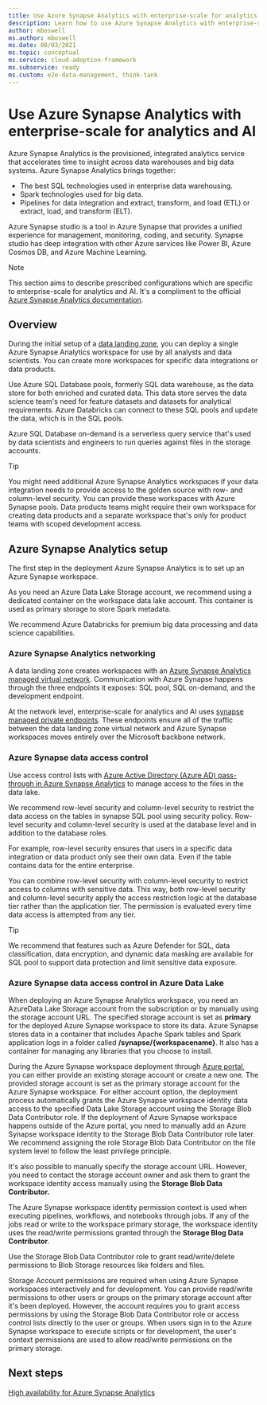 ```yaml
---
title: Use Azure Synapse Analytics with enterprise-scale for analytics and AI
description: Learn how to use Azure Synapse Analytics with enterprise-scale for analytics and AI.
author: mboswell
ms.author: mboswell
ms.date: 08/03/2021
ms.topic: conceptual
ms.service: cloud-adoption-framework
ms.subservice: ready
ms.custom: e2e-data-management, think-tank
---
```


# Use Azure Synapse Analytics with enterprise-scale for analytics and AI

Azure Synapse Analytics is the provisioned, integrated analytics service that accelerates time to insight across data warehouses and big data systems. Azure Synapse Analytics brings together:

- The best SQL technologies used in enterprise data warehousing.
- Spark technologies used for big data.
- Pipelines for data integration and extract, transform, and load (ETL) or extract, load, and transform (ELT).

Azure Synapse studio is a tool in Azure Synapse that provides a unified experience for management, monitoring, coding, and security. Synapse studio has deep integration with other Azure services like Power BI, Azure Cosmos DB, and Azure Machine Learning.

> [!NOTE]
> This section aims to describe prescribed configurations which are specific to enterprise-scale for analytics and AI. It's a compliment to the official [Azure Synapse Analytics documentation](/azure/synapse-analytics/).

## Overview

During the initial setup of a [data landing zone](../architectures/data-landing-zone.md), you can deploy a single Azure Synapse Analytics workspace for use by all analysts and data scientists. You can create more workspaces for specific data integrations or data products.

Use Azure SQL Database pools, formerly SQL data warehouse, as the data store for both enriched and curated data. This data store serves the data science team's need for feature datasets and datasets for analytical requirements. Azure Databricks can connect to these SQL pools and update the data, which is in the SQL pools.

Azure SQL Database on-demand is a serverless query service that's used by data scientists and engineers to run queries against files in the storage accounts.

> [!TIP]
> You might need additional Azure Synapse Analytics workspaces if your data integration needs to provide access to the golden source with row- and column-level security. You can provide these workspaces with Azure Synapse pools. Data products teams might require their own workspace for creating data products and a separate workspace that's only for product teams with scoped development access.

## Azure Synapse Analytics setup

The first step in the deployment Azure Synapse Analytics is to set up an Azure Synapse workspace.

As you need an Azure Data Lake Storage account, we recommend using a dedicated container on the workspace data lake account. This container is used as primary storage to store Spark metadata.

We recommend Azure Databricks for premium big data processing and data science capabilities.

### Azure Synapse Analytics networking

A data landing zone creates workspaces with an [Azure Synapse Analytics managed virtual network](/azure/synapse-analytics/security/synapse-workspace-managed-vnet). Communication with Azure Synapse happens through the three endpoints it exposes: SQL pool, SQL on-demand, and the development endpoint.

At the network level, enterprise-scale for analytics and AI uses [synapse managed private endpoints](/azure/synapse-analytics/security/synapse-workspace-managed-private-endpoints). These endpoints ensure all of the traffic between the data landing zone virtual network and Azure Synapse workspaces moves entirely over the Microsoft backbone network.

### Azure Synapse data access control

Use access control lists with [Azure Active Directory (Azure AD) pass-through in Azure Synapse Analytics](/azure/synapse-analytics/sql/active-directory-authentication#azure-ad-pass-through-in-azure-synapse-analytics) to manage access to the files in the data lake.

We recommend row-level security and column-level security to restrict the data access on the tables in synapse SQL pool using security policy. Row-level security and column-level security is used at the database level and in addition to the database roles.

For example, row-level security ensures that users in a specific data integration or data product only see their own data. Even if the table contains data for the entire enterprise.

You can combine row-level security with column-level security to restrict access to columns with sensitive data. This way, both row-level security and column-level security apply the access restriction logic at the database tier rather than the application tier. The permission is evaluated every time data access is attempted from any tier.

> [!TIP]
> We recommend that features such as Azure Defender for SQL, data classification, data encryption, and dynamic data masking are available for SQL pool to support data protection and limit sensitive data exposure.

### Azure Synapse data access control in Azure Data Lake

When deploying an Azure Synapse Analytics workspace, you need an AzureData Lake Storage account from the subscription or by manually using the storage account URL. The specified storage account is set as **primary** for the deployed Azure Synapse workspace to store its data. Azure Synapse stores data in a container that includes Apache Spark tables and Spark application logs in a folder called **/synapse/{workspacename}**. It also has a container for managing any libraries that you choose to install.

During the Azure Synapse workspace deployment through [Azure portal](https://ms.portal.azure.com/), you can either provide an existing storage account or create a new one. The provided storage account is set as the primary storage account for the Azure Synapse workspace. For either account option, the deployment process automatically grants the Azure Synapse workspace identity data access to the specified Data Lake Storage account using the Storage Blob Data Contributor role. If the deployment of Azure Synapse workspace happens outside of the Azure portal, you need to manually add an Azure Synapse workspace identity to the Storage Blob Data Contributor role later. We recommend assigning the role Storage Blob Data Contributor on the file system level to follow the least privilege principle.

It's also possible to manually specify the storage account URL. However, you need to contact the storage account owner and ask them to grant the workspace identity access manually using the **Storage Blob Data Contributor.**

The Azure Synapse workspace identity permission context is used when executing pipelines, workflows, and notebooks through jobs. If any of the jobs read or write to the workspace primary storage, the workspace identity uses the read/write permissions granted through the **Storage Blog Data Contributor**.

Use the Storage Blob Data Contributor role to grant read/write/delete permissions to Blob Storage resources like folders and files.

Storage Account permissions are required when using Azure Synapse workspaces interactively and for development. You can provide read/write permissions to other users or groups on the primary storage account after it's been deployed. However, the account requires you to grant access permissions by using the Storage Blob Data Contributor role or access control lists directly to the user or groups. When users sign in to the Azure Synapse workspace to execute scripts or for development, the user's context permissions are used to allow read/write permissions on the primary storage.

## Next steps

[High availability for Azure Synapse Analytics](../../../migrate/azure-best-practices/analytics/azure-synapse.md)
